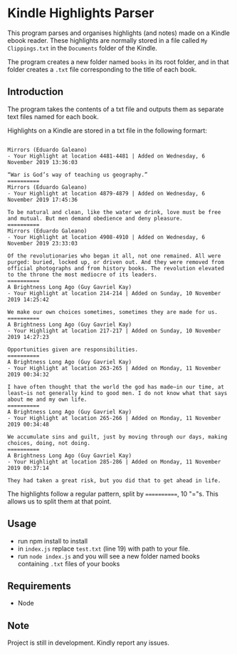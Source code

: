 # Kindle Highlights Parser

This program parses and organises highlights (and notes) made on a Kindle ebook reader. These highlights are normally stored in a file called `My Clippings.txt` in the `Documents` folder of the Kindle.

The program creates a new folder named `books` in its root folder, and in that folder creates a `.txt` file corresponding to the title of each book.

## Introduction
The program takes the contents of a txt file and outputs them as separate text files named for each book.

Highlights on a Kindle are stored in a txt file in the following formart:

```

Mirrors (Eduardo Galeano)
- Your Highlight at location 4481-4481 | Added on Wednesday, 6 November 2019 13:36:03

“War is God’s way of teaching us geography.”
==========
Mirrors (Eduardo Galeano)
- Your Highlight at location 4879-4879 | Added on Wednesday, 6 November 2019 17:45:36

To be natural and clean, like the water we drink, love must be free and mutual. But men demand obedience and deny pleasure.
==========
Mirrors (Eduardo Galeano)
- Your Highlight at location 4908-4910 | Added on Wednesday, 6 November 2019 23:33:03

Of the revolutionaries who began it all, not one remained. All were purged: buried, locked up, or driven out. And they were removed from official photographs and from history books. The revolution elevated to the throne the most mediocre of its leaders.
==========
A Brightness Long Ago (Guy Gavriel Kay)
- Your Highlight at location 214-214 | Added on Sunday, 10 November 2019 14:25:42

We make our own choices sometimes, sometimes they are made for us.
==========
A Brightness Long Ago (Guy Gavriel Kay)
- Your Highlight at location 217-217 | Added on Sunday, 10 November 2019 14:27:23

Opportunities given are responsibilities.
==========
A Brightness Long Ago (Guy Gavriel Kay)
- Your Highlight at location 263-265 | Added on Monday, 11 November 2019 00:34:32

I have often thought that the world the god has made—in our time, at least—is not generally kind to good men. I do not know what that says about me and my own life.
==========
A Brightness Long Ago (Guy Gavriel Kay)
- Your Highlight at location 265-266 | Added on Monday, 11 November 2019 00:34:48

We accumulate sins and guilt, just by moving through our days, making choices, doing, not doing.
==========
A Brightness Long Ago (Guy Gavriel Kay)
- Your Highlight at location 285-286 | Added on Monday, 11 November 2019 00:37:14

They had taken a great risk, but you did that to get ahead in life.

```

The highlights follow a regular pattern, split by `==========`, 10 "="s. This allows us to split them at that point.

## Usage
- run npm install to install
- in `index.js` replace `test.txt` (line 19) with path to your file.
- run `node index.js` and you will see a new folder named books containing `.txt` files of your books

## Requirements
- Node

## Note
Project is still in development. Kindly report any issues.



